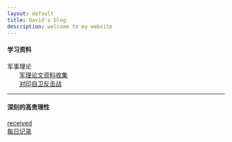 ```yaml
---
layout: default
title: David's blog
description: welcome to my website
---
```

#### 学习资料

军事理论<br>
&ensp;&ensp;&ensp;&ensp;[军理论文资料收集](_posts/军事理论/2020-11-15-resource.md)<br>
&ensp;&ensp;&ensp;&ensp;[对印自卫反击战](_posts/军事理论/2020-11-15-India.md)<br>

---
#### 深刻的高贵理性
[received]()<br>
[每日记录](diary.md)

